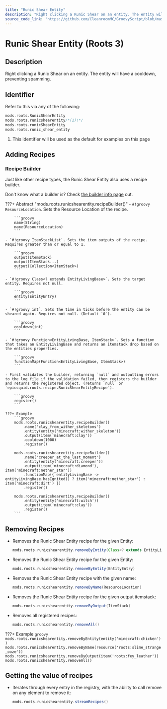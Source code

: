 ```yaml
---
title: "Runic Shear Entity"
description: "Right clicking a Runic Shear on an entity. The entity will have a cooldown, preventing spamming."
source_code_link: "https://github.com/CleanroomMC/GroovyScript/blob/master/src/main/java/com/cleanroommc/groovyscript/compat/mods/roots/RunicShearEntity.java"
---
```


# Runic Shear Entity (Roots 3)

## Description

Right clicking a Runic Shear on an entity. The entity will have a cooldown, preventing spamming.

## Identifier

Refer to this via any of the following:

```groovy hl_lines="2"
mods.roots.RunicShearEntity
mods.roots.runicshearentity/*(1)!*/
mods.roots.runicShearEntity
mods.roots.runic_shear_entity
```

1. This identifier will be used as the default for examples on this page

## Adding Recipes

### Recipe Builder

Just like other recipe types, the Runic Shear Entity also uses a recipe builder.

Don't know what a builder is? Check [the builder info page](../../../groovy/builder.md) out.

???+ Abstract "mods.roots.runicshearentity.recipeBuilder()"
    - `#!groovy ResourceLocation`. Sets the Resource Location of the recipe.

        ```groovy
        name(String)
        name(ResourceLocation)
        ```

    - `#!groovy ItemStackList`. Sets the item outputs of the recipe. Requires greater than or equal to 1.

        ```groovy
        output(ItemStack)
        output(ItemStack...)
        output(Collection<ItemStack>)
        ```

    - `#!groovy Class<? extends EntityLivingBase>`. Sets the target entity. Requires not null.

        ```groovy
        entity(EntityEntry)
        ```

    - `#!groovy int`. Sets the time in ticks before the entity can be sheared again. Requires not null. (Default `0`).

        ```groovy
        cooldown(int)
        ```

    - `#!groovy Function<EntityLivingBase, ItemStack>`. Sets a function that takes an EntityLivingBase and returns an itemstack drop based on the entities properties.

        ```groovy
        functionMap(Function<EntityLivingBase, ItemStack>)
        ```

    - First validates the builder, returning `null` and outputting errors to the log file if the validation failed, then registers the builder and returns the registered object. (returns `null` or `epicsquid.roots.recipe.RunicShearEntityRecipe`).

        ```groovy
        register()
        ```

    ???+ Example
        ```groovy
        mods.roots.runicshearentity.recipeBuilder()
            .name('clay_from_wither_skeletons')
            .entity(entity('minecraft:wither_skeleton'))
            .output(item('minecraft:clay'))
            .cooldown(1000)
            .register()

        mods.roots.runicshearentity.recipeBuilder()
            .name('creeper_at_the_last_moment')
            .entity(entity('minecraft:creeper'))
            .output(item('minecraft:diamond'), item('minecraft:nether_star'))
            .functionMap({ entityLivingBase -> entityLivingBase.hasIgnited() ? item('minecraft:nether_star') : item('minecraft:dirt') })
            .register()

        mods.roots.runicshearentity.recipeBuilder()
            .entity(entity('minecraft:witch'))
            .output(item('minecraft:clay'))
            .register()
        ```



## Removing Recipes

- Removes the Runic Shear Entity recipe for the given Entity:

    ```groovy
    mods.roots.runicshearentity.removeByEntity(Class<? extends EntityLivingBase>)
    ```

- Removes the Runic Shear Entity recipe for the given Entity:

    ```groovy
    mods.roots.runicshearentity.removeByEntity(EntityEntry)
    ```

- Removes the Runic Shear Entity recipe with the given name:

    ```groovy
    mods.roots.runicshearentity.removeByName(ResourceLocation)
    ```

- Removes the Runic Shear Entity recipe for the given output itemstack:

    ```groovy
    mods.roots.runicshearentity.removeByOutput(ItemStack)
    ```

- Removes all registered recipes:

    ```groovy
    mods.roots.runicshearentity.removeAll()
    ```

???+ Example
    ```groovy
    mods.roots.runicshearentity.removeByEntity(entity('minecraft:chicken'))
    mods.roots.runicshearentity.removeByName(resource('roots:slime_strange_ooze'))
    mods.roots.runicshearentity.removeByOutput(item('roots:fey_leather'))
    mods.roots.runicshearentity.removeAll()
    ```

## Getting the value of recipes

- Iterates through every entry in the registry, with the ability to call remove on any element to remove it:

    ```groovy
    mods.roots.runicshearentity.streamRecipes()
    ```
